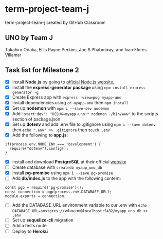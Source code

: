 # term-project-team-j
term-project-team-j created by GitHub Classroom

## UNO by Team J
Takahiro Odaka, Ellis Payne Perkins, Joe S Phabmixay, and Ivan Flores Villamar

## Task list for Milestone 2
- [x] Install **Node.js** by going to [official Node.js website.](https://nodejs.org/en/)
- [x] Install the **express-generator package** using `npm install express-generator -g`
- [x] Create Express app with `express -view=pug myapp-uno`
- [x] Install dependencies using `cd myapp-uno` then `npm install`
- [x] Set up **nodemon** with `npm i --save-dev nodemon`
- [x] Add `"start:dev": "DEBUG=myapp-uno:* nodemon ./bin/www"` to the scripts section of package.json
- [x] Set up **dotenv** and add .env file to .gitignore using `npm i --save dotenv` then `echo ".env" >> .gitignore` then `touch .env`
- [x] Add the following to **app.js**:
```
if(process.env.NODE_ENV === 'development') {
  require("dotenv").config();
}
```
- [x] Install and download **PostgreSQL** at their official [website](https://www.postgresql.org/download/)
- [ ] Create database with `createdb myapp_uno_db`
- [x] Install **pg-promise** using `npm i --save pg-promise`
- [ ] Add **db/index.js** to the app with the following content:
```
const pgp = require('pg-promise')();
const connection = pgp(process.env.DATABASE_URL);
module.exports = connection;
```
- [ ] Add the DATABASE_URL environment variable to our .env with `echo DATABASE_URL=postgres://`whoami`@localhost:5432/myapp_uno_db >> .env`
- [ ] Set up **sequelize-cli** migration
- [ ] Add a tests route
- [ ] Deploy to **Heroku**
